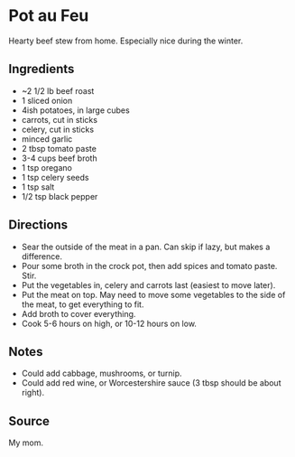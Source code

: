# Pot au Feu

Hearty beef stew from home.
Especially nice during the winter.

## Ingredients

* ~2 1/2 lb beef roast
* 1 sliced onion
* 4ish potatoes, in large cubes
* carrots, cut in sticks
* celery, cut in sticks
* minced garlic
* 2 tbsp tomato paste
* 3-4 cups beef broth
* 1 tsp oregano
* 1 tsp celery seeds
* 1 tsp salt
* 1/2 tsp black pepper

## Directions

* Sear the outside of the meat in a pan. Can skip if lazy, but makes a
  difference.
* Pour some broth in the crock pot, then add spices and tomato paste. Stir.
* Put the vegetables in, celery and carrots last (easiest to move later).
* Put the meat on top. May need to move some vegetables to the side of
  the meat, to get everything to fit.
* Add broth to cover everything.
* Cook 5-6 hours on high, or 10-12 hours on low.

## Notes

* Could add cabbage, mushrooms, or turnip.
* Could add red wine, or Worcestershire sauce (3 tbsp should be about right).

## Source

My mom.
